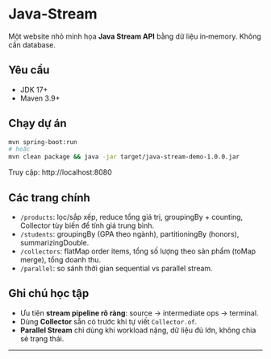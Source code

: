 # Java-Stream

Một website nhỏ minh họa **Java Stream API** bằng dữ liệu in‑memory. Không cần database.

## Yêu cầu
- JDK 17+
- Maven 3.9+

## Chạy dự án
```bash
mvn spring-boot:run
# hoặc
mvn clean package && java -jar target/java-stream-demo-1.0.0.jar
```
Truy cập: http://localhost:8080

## Các trang chính
- `/products`: lọc/sắp xếp, reduce tổng giá trị, groupingBy + counting, Collector tùy biến để tính giá trung bình.
- `/students`: groupingBy (GPA theo ngành), partitioningBy (honors), summarizingDouble.
- `/collectors`: flatMap order items, tổng số lượng theo sản phẩm (toMap merge), tổng doanh thu.
- `/parallel`: so sánh thời gian sequential vs parallel stream.

## Ghi chú học tập
- Ưu tiên **stream pipeline rõ ràng**: source → intermediate ops → terminal.
- Dùng **Collector** sẵn có trước khi tự viết `Collector.of`.
- **Parallel Stream** chỉ dùng khi workload nặng, dữ liệu đủ lớn, không chia sẻ trạng thái.

---
